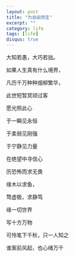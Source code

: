 ```yaml
---
layout: post
title: "为自由而生"
excerpt: ""
category: life
tags: [life]
disqus: true
---
```


大知若愚，大巧若拙。

如果人生真有什么境界，

凡历千万种种烟柳繁华，

此世短暂冥顽过客

愿光照此心

于一瞬见永恒

于柔弱见刚强

于宁静见力量

在绝望中寻信心

历恐怖而求无畏

缘木以求鱼，

骛虚极，求静笃

缘一切世界

写十方万物

可怜笔下千秋，只一人知之

谁案前风起，也心绪万千
